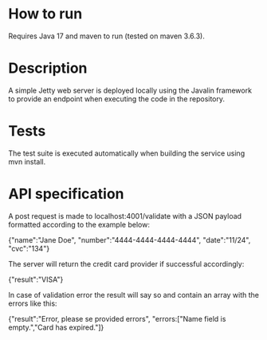 # How to run
Requires Java 17 and maven to run (tested on maven 3.6.3).

# Description
A simple Jetty web server is deployed locally using the Javalin framework to provide an endpoint when executing the code in the repository.

# Tests
The test suite is executed automatically when building the service using mvn install.

# API specification
A post request is made to localhost:4001/validate with a JSON payload formatted according to the example below:

{"name":"Jane Doe",
 "number":"4444-4444-4444-4444",
 "date":"11/24",
 "cvc":"134"}

The server will return the credit card provider if successful accordingly: 

{"result":"VISA"}

In case of validation error the result will say so and contain an array with the errors like this:

{"result":"Error, please se provided errors",
 "errors:["Name field is empty.","Card has expired."]}

